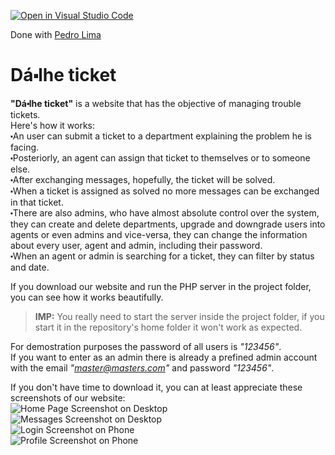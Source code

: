 [![Open in Visual Studio Code](https://classroom.github.com/assets/open-in-vscode-c66648af7eb3fe8bc4f294546bfd86ef473780cde1dea487d3c4ff354943c9ae.svg)](https://classroom.github.com/online_ide?assignment_repo_id=10572751&assignment_repo_type=AssignmentRepo)

Done with [Pedro Lima](https://github.com/up202108806)

# Dá⬝lhe ticket

__"Dá⬝lhe ticket"__ is a website that has the objective of managing trouble tickets.   
Here's how it works:  
⬝An user can submit a ticket to a department explaining the problem he is facing.  
⬝Posteriorly, an agent can assign that ticket to themselves or to someone else.  
⬝After exchanging messages, hopefully, the ticket will be solved.  
⬝When a ticket is assigned as solved no more messages can be exchanged in that ticket.  
⬝There are also admins, who have almost absolute control over the system, they can create and delete departments, upgrade and downgrade users into agents or even admins and vice-versa, they can change the information about every user, agent and admin, including their password.  
⬝When an agent or admin is searching for a ticket, they can filter by status and date.  

If you download our website and run the PHP server in the project folder, you can see how it works beautifully.  

> __IMP:__ You really need to start the server inside the project folder, if you start it in the repository's home folder it won't work as expected.  

For demostration purposes the password of all users is _"123456"_.  
If you want to enter as an admin there is already a prefined admin account with the email _"master@masters.com"_ and password _"123456"_.  

If you don't have time to download it, you can at least appreciate these screenshots of our website:  
![Home Page Screenshot on Desktop](images/Home_desktop.png)  
![Messages Screenshot on Desktop](images/Ticket_desktop.png)  
![Login Screenshot on Phone](images/Home_phone.png)  
![Profile Screenshot on Phone](images/Profile_phone.png)  
